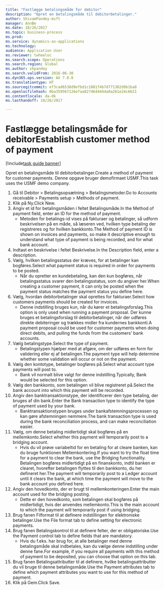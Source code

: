 ```yaml
--- 
title: "Fastlægge betalingsmåde for debitor"
description: "Opret en betalingsmåde til debitorbetalinger."
author: ShivamPandey-msft
manager: AnnBe
ms.date: 10/26/2017
ms.topic: business-process
ms.prod: 
ms.service: dynamics-ax-applications
ms.technology: 
audience: Application User
ms.reviewer: twheeloc
ms.search.scope: Operations
ms.search.region: Global
ms.author: shpandey
ms.search.validFrom: 2016-06-30
ms.dyn365.ops.version: AX 7.0.0
ms.translationtype: HT
ms.sourcegitcommit: ef3cad6538d9efbd1c1881f4b7d771382d9b1ba8
ms.openlocfilehash: 0ba359567126efaa8274644444a8a261e24c6621
ms.contentlocale: da-dk
ms.lasthandoff: 10/26/2017

---
```

# <a name="establish-customer-method-of-payment"></a><span data-ttu-id="35b4e-103">Fastlægge betalingsmåde for debitor</span><span class="sxs-lookup"><span data-stu-id="35b4e-103">Establish customer method of payment</span></span>

[!include[task guide banner](../../includes/task-guide-banner.md)]

<span data-ttu-id="35b4e-104">Opret en betalingsmåde til debitorbetalinger.</span><span class="sxs-lookup"><span data-stu-id="35b4e-104">Create a method of payment for customer payments.</span></span> <span data-ttu-id="35b4e-105">Denne opgave bruger demofirmaet USMF.</span><span class="sxs-lookup"><span data-stu-id="35b4e-105">This task uses the USMF demo company.</span></span>

1. <span data-ttu-id="35b4e-106">Gå til Debitor > Betalingsopsætning > Betalingsmetoder.</span><span class="sxs-lookup"><span data-stu-id="35b4e-106">Go to Accounts receivable > Payments setup > Methods of payment.</span></span>
2. <span data-ttu-id="35b4e-107">Klik på Ny.</span><span class="sxs-lookup"><span data-stu-id="35b4e-107">Click New.</span></span>
3. <span data-ttu-id="35b4e-108">Angiv et id for betalingsmåden i feltet Betalingsmåde.</span><span class="sxs-lookup"><span data-stu-id="35b4e-108">In the Method of payment field, enter an ID for the method of payment.</span></span>
    * <span data-ttu-id="35b4e-109">Metoden for betalings-id vises på fakturaer og betalinger, så udform beskrivelsen på en måde, så læseren ved, hvilken type betaling der registreres og for hvilken bankkonto.</span><span class="sxs-lookup"><span data-stu-id="35b4e-109">The Method of payment ID is shown on invoices and payments, so make it descriptive enough to understand what type of payment is being recorded, and for what bank account.</span></span>  
4. <span data-ttu-id="35b4e-110">Indtast en beskrivelse i feltet Beskrivelse.</span><span class="sxs-lookup"><span data-stu-id="35b4e-110">In the Description field, enter a description.</span></span>
5. <span data-ttu-id="35b4e-111">Vælg, hvilken betalingsstatus der kræves, for at betalinger kan bogføres.</span><span class="sxs-lookup"><span data-stu-id="35b4e-111">Select what payment status is required in order for payments to be posted.</span></span>
    * <span data-ttu-id="35b4e-112">Når du opretter en kundebetaling, kan den kun bogføres, når betalingsstatus svarer den betalingsstatus, som du angiver her.</span><span class="sxs-lookup"><span data-stu-id="35b4e-112">When creating a customer payment, it can only be posted when the payment status matches the payment status you define here.</span></span>  
6. <span data-ttu-id="35b4e-113">Vælg, hvordan debitorbetalinger skal oprettes for fakturaer.</span><span class="sxs-lookup"><span data-stu-id="35b4e-113">Select how customers payments should be created for invoices.</span></span>
    * <span data-ttu-id="35b4e-114">Denne indstilling bruges kun, når du kører et betalingsforslag.</span><span class="sxs-lookup"><span data-stu-id="35b4e-114">This option is only used when running a payment proposal.</span></span> <span data-ttu-id="35b4e-115">Der kunne bruges et betalingsforslag til debitorbetalinger, når der udføres direkte debiteringer og trækkes midler fra kundernes bankkonti.</span><span class="sxs-lookup"><span data-stu-id="35b4e-115">A payment proposal could be used for customer payments when doing direct debits, and pulling the funds from the customers' bank accounts.</span></span>  
7. <span data-ttu-id="35b4e-116">Vælg betalingstype.</span><span class="sxs-lookup"><span data-stu-id="35b4e-116">Select the type of payment.</span></span>
    * <span data-ttu-id="35b4e-117">Betalingstypen hjælper med at afgøre, om der udføres en form for validering eller ej af betalingen.</span><span class="sxs-lookup"><span data-stu-id="35b4e-117">The payment type will help determine whether some validation will occur or not on the payment.</span></span>  
8. <span data-ttu-id="35b4e-118">Vælg den kontotype, betalinger bogføres på.</span><span class="sxs-lookup"><span data-stu-id="35b4e-118">Select what account type payments will post to.</span></span>
    * <span data-ttu-id="35b4e-119">Bank vil normalt blive valgt for denne indstilling.</span><span class="sxs-lookup"><span data-stu-id="35b4e-119">Typically, Bank would be selected for this option.</span></span>  
9. <span data-ttu-id="35b4e-120">Vælg den bankkonto, som betalingen vil blive registreret på.</span><span class="sxs-lookup"><span data-stu-id="35b4e-120">Select the bank account into which this payment will be recorded.</span></span>
10. <span data-ttu-id="35b4e-121">Angiv den banktransaktionstype, der identificerer den type betaling, der bruges af din bank.</span><span class="sxs-lookup"><span data-stu-id="35b4e-121">Enter the Bank transaction type to identify the type of payment used by your bank.</span></span>
    * <span data-ttu-id="35b4e-122">Banktransaktionstypen bruges under bankafstemningsprocessen og kan gøre afstemningen nemmere.</span><span class="sxs-lookup"><span data-stu-id="35b4e-122">The bank transaction type is used during the bank reconciliation process, and can make reconciliation easier.</span></span>  
11. <span data-ttu-id="35b4e-123">Vælg, om denne betaling midlertidigt skal bogføres på en mellemkonto.</span><span class="sxs-lookup"><span data-stu-id="35b4e-123">Select whether this payment will temporarily post to a bridging account.</span></span>
    * <span data-ttu-id="35b4e-124">Hvis du vil prøve variabeltid for en betaling for at cleare banken, kan du bruge funktionen Mellemkontering.</span><span class="sxs-lookup"><span data-stu-id="35b4e-124">If you want to try the float time for a payment to clear the bank, use the Bridging functionality.</span></span> <span data-ttu-id="35b4e-125">Betalingen bogføres midlertidigt på en finanskonto, indtil banken er clearet, hvorefter betalingen flyttes til den bankkonto, du her defineret her.</span><span class="sxs-lookup"><span data-stu-id="35b4e-125">The payment will temporarily post to a Ledger account until it clears the bank, at which time the payment will move to the bank account you defined here.</span></span>  
12. <span data-ttu-id="35b4e-126">Angiv den hovedkonto, der er brugt til mellemkonteringen.</span><span class="sxs-lookup"><span data-stu-id="35b4e-126">Enter the main account used for the bridging posting.</span></span>
    * <span data-ttu-id="35b4e-127">Dette er den hovedkonto, som betalingen skal bogføres på midlertidigt, hvis der anvendes mellemkonto.</span><span class="sxs-lookup"><span data-stu-id="35b4e-127">This is the main account to which the payment will temporarily post if using bridging.</span></span>  
13. <span data-ttu-id="35b4e-128">Brug fanen Filformat til at definere indstillingen for elektroniske betalinger.</span><span class="sxs-lookup"><span data-stu-id="35b4e-128">Use the File format tab to define setting for electronic payments.</span></span>
14. <span data-ttu-id="35b4e-129">Brug fanen Betalingskontrol til at definere felter, der er obligatoriske.</span><span class="sxs-lookup"><span data-stu-id="35b4e-129">Use the Payment control tab to define fields that are mandatory.</span></span>
    * <span data-ttu-id="35b4e-130">Hvis du f.eks. har brug for, at alle betalinger med denne betalingsmåde skal indbetales, kan du vælge denne indstilling under denne fane.</span><span class="sxs-lookup"><span data-stu-id="35b4e-130">For example, if you require all payments with this method of payment to be deposited, you can choose that option on this tab.</span></span>  
15. <span data-ttu-id="35b4e-131">Brug fanen Betalingsattributter til at definere, hvilke betalingsattributter du vil bruge til denne betalingsmåde.</span><span class="sxs-lookup"><span data-stu-id="35b4e-131">Use the Payment attributes tab to define which payment attributes you want to use for this method of payment.</span></span>
16. <span data-ttu-id="35b4e-132">Klik på Gem.</span><span class="sxs-lookup"><span data-stu-id="35b4e-132">Click Save.</span></span>


